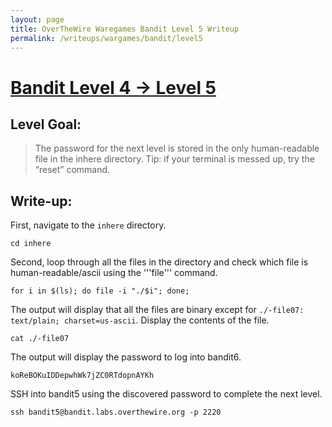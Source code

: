 ```yaml
---
layout: page
title: OverTheWire Waregames Bandit Level 5 Writeup
permalink: /writeups/wargames/bandit/level5
---
```


# [Bandit Level 4 -> Level 5](http://overthewire.org/wargames/bandit/bandit5.html)

## Level Goal: 

> The password for the next level is stored in the only human-readable file in the inhere directory. Tip: if your terminal is messed up, try the “reset” command.

## Write-up: 

First, navigate to the ```inhere``` directory. 

```shell
cd inhere
```

Second, loop through all the files in the directory and check which file is human-readable/ascii using the '''file''' command.

```shell
for i in $(ls); do file -i "./$i"; done;
```

The output will display that all the files are binary except for ```./-file07: text/plain; charset=us-ascii```. Display the contents of the file.

```shell
cat ./-file07
```

The output will display the password to log into bandit6.

```shell
koReBOKuIDDepwhWk7jZC0RTdopnAYKh
```

SSH into bandit5 using the discovered password to complete the next level.

```shell
ssh bandit5@bandit.labs.overthewire.org -p 2220
```

<!--Proceed to the next level write-up.-->
